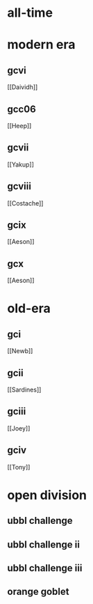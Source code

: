 # all-time

# modern era

## gcvi

[[Daividh]]

## gcc06

[[Heep]]

## gcvii

[[Yakup]]

## gcviii

[[Costache]]

## gcix

[[Aeson]]

## gcx

[[Aeson]]

# old-era

## gci

[[Newb]]

## gcii

[[Sardines]]

## gciii

[[Joey]]

## gciv

[[Tony]]

# open division

## ubbl challenge

## ubbl challenge ii

## ubbl challenge iii

## orange goblet